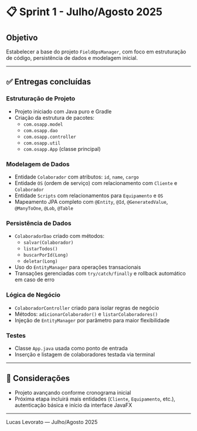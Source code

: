 # 📋 Sprint 1 - Julho/Agosto 2025

## Objetivo
Estabelecer a base do projeto `FieldOpsManager`, com foco em estruturação de código, persistência de dados e modelagem inicial.

---

## ✅ Entregas concluídas

### Estruturação de Projeto
- Projeto iniciado com Java puro e Gradle
- Criação da estrutura de pacotes:
  - `com.osapp.model`
  - `com.osapp.dao`
  - `com.osapp.controller`
  - `com.osapp.util`
  - `com.osapp.App` (classe principal)

### Modelagem de Dados
- Entidade `Colaborador` com atributos: `id`, `name`, `cargo`
- Entidade `OS` (ordem de serviço) com relacionamento com `Cliente` e `Colaborador`
- Entidade `Scripts` com relacionamentos para `Equipamento` e `OS`
- Mapeamento JPA completo com `@Entity`, `@Id`, `@GeneratedValue`, `@ManyToOne`, `@Lob`, `@Table`

### Persistência de Dados
- `ColaboradorDao` criado com métodos:
  - `salvar(Colaborador)`
  - `listarTodos()`
  - `buscarPorId(Long)`
  - `deletar(Long)`
- Uso do `EntityManager` para operações transacionais
- Transações gerenciadas com `try/catch/finally` e rollback automático em caso de erro

### Lógica de Negócio
- `ColaboradorController` criado para isolar regras de negócio
- Métodos: `adicionarColaborador()` e `listarColaboradores()`
- Injeção de `EntityManager` por parâmetro para maior flexibilidade

### Testes
- Classe `App.java` usada como ponto de entrada
- Inserção e listagem de colaboradores testada via terminal

---

## 📌 Considerações
- Projeto avançando conforme cronograma inicial
- Próxima etapa incluirá mais entidades (`Cliente`, `Equipamento`, etc.), autenticação básica e início da interface JavaFX

---

Lucas Levorato — Julho/Agosto 2025
